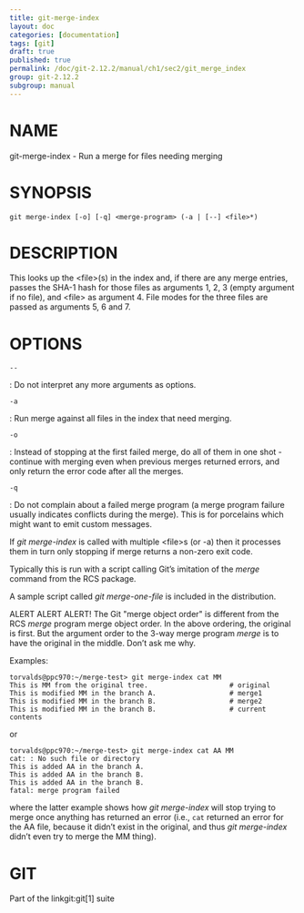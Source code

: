 ```yaml
---
title: git-merge-index
layout: doc
categories: [documentation]
tags: [git]
draft: true
published: true
permalink: /doc/git-2.12.2/manual/ch1/sec2/git_merge_index
group: git-2.12.2
subgroup: manual
---
```


NAME
====

git-merge-index - Run a merge for files needing merging

SYNOPSIS
========

    git merge-index [-o] [-q] <merge-program> (-a | [--] <file>*)

DESCRIPTION
===========

This looks up the &lt;file&gt;(s) in the index and, if there are any merge entries, passes the SHA-1 hash for those files as arguments 1, 2, 3 (empty argument if no file), and &lt;file&gt; as argument 4. File modes for the three files are passed as arguments 5, 6 and 7.

OPTIONS
=======

`--`

:   Do not interpret any more arguments as options.

`-a`

:   Run merge against all files in the index that need merging.

`-o`

:   Instead of stopping at the first failed merge, do all of them in one shot - continue with merging even when previous merges returned errors, and only return the error code after all the merges.

`-q`

:   Do not complain about a failed merge program (a merge program failure usually indicates conflicts during the merge). This is for porcelains which might want to emit custom messages.

If *git merge-index* is called with multiple &lt;file&gt;s (or -a) then it processes them in turn only stopping if merge returns a non-zero exit code.

Typically this is run with a script calling Git’s imitation of the *merge* command from the RCS package.

A sample script called *git merge-one-file* is included in the distribution.

ALERT ALERT ALERT! The Git "merge object order" is different from the RCS *merge* program merge object order. In the above ordering, the original is first. But the argument order to the 3-way merge program *merge* is to have the original in the middle. Don’t ask me why.

Examples:

    torvalds@ppc970:~/merge-test> git merge-index cat MM
    This is MM from the original tree.                    # original
    This is modified MM in the branch A.                  # merge1
    This is modified MM in the branch B.                  # merge2
    This is modified MM in the branch B.                  # current contents

or

    torvalds@ppc970:~/merge-test> git merge-index cat AA MM
    cat: : No such file or directory
    This is added AA in the branch A.
    This is added AA in the branch B.
    This is added AA in the branch B.
    fatal: merge program failed

where the latter example shows how *git merge-index* will stop trying to merge once anything has returned an error (i.e., `cat` returned an error for the AA file, because it didn’t exist in the original, and thus *git merge-index* didn’t even try to merge the MM thing).

GIT
===

Part of the linkgit:git\[1\] suite
